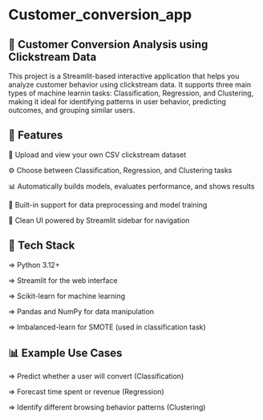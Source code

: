 # Customer_conversion_app
## 🛒 Customer Conversion Analysis using Clickstream Data
 This project is a Streamlit-based interactive application that helps you analyze customer behavior using clickstream data. It supports three main types of machine learnin
 tasks: Classification, Regression, and Clustering, making it ideal for identifying patterns in user behavior, predicting outcomes, and grouping similar users.

 ## 📌 Features
📂 Upload and view your own CSV clickstream dataset

⚙️ Choose between Classification, Regression, and Clustering tasks

📊 Automatically builds models, evaluates performance, and shows results

🧠 Built-in support for data preprocessing and model training

🚀 Clean UI powered by Streamlit sidebar for navigation

## 🧰 Tech Stack
=> Python 3.12+

=> Streamlit for the web interface

=> Scikit-learn for machine learning

=> Pandas and NumPy for data manipulation

=> Imbalanced-learn for SMOTE (used in classification task)

## 📊 Example Use Cases
=> Predict whether a user will convert (Classification)

=> Forecast time spent or revenue (Regression)

=> Identify different browsing behavior patterns (Clustering)

